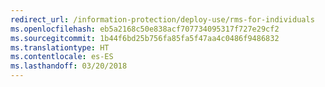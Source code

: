 ```yaml
---
redirect_url: /information-protection/deploy-use/rms-for-individuals
ms.openlocfilehash: eb5a2168c50e838acf707734095317f727e29cf2
ms.sourcegitcommit: 1b44f6bd25b756fa85fa5f47aa4c0486f9486832
ms.translationtype: HT
ms.contentlocale: es-ES
ms.lasthandoff: 03/20/2018
---
```

